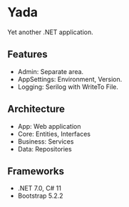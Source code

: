 # Yada

Yet another .NET application.

## Features

- Admin: Separate area.
- AppSettings: Environment, Version.
- Logging: Serilog with WriteTo File.

## Architecture

- App: Web application
- Core: Entities, Interfaces
- Business: Services
- Data: Repositories

## Frameworks

- .NET 7.0, C# 11
- Bootstrap 5.2.2
